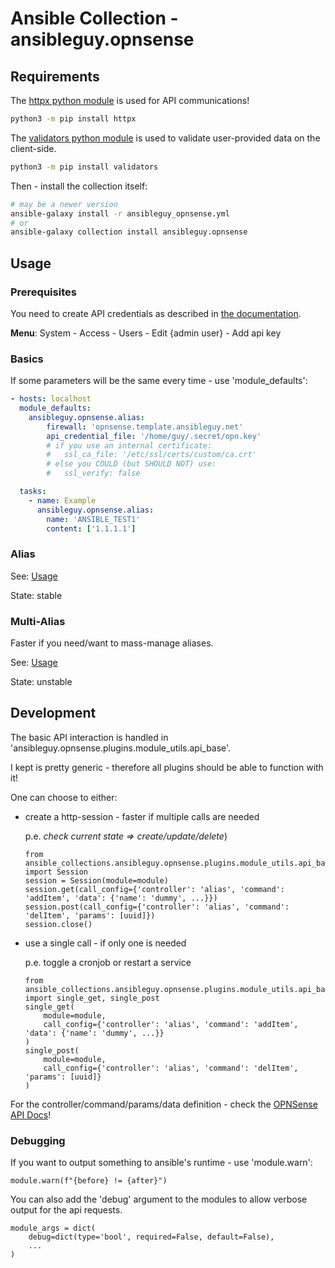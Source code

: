 # Ansible Collection - ansibleguy.opnsense

## Requirements

The [httpx python module](https://www.python-httpx.org/) is used for API communications!

```bash
python3 -m pip install httpx
```

The [validators python module](https://validators.readthedocs.io/) is used to validate user-provided data on the client-side.

```bash
python3 -m pip install validators
```

Then - install the collection itself:

```bash
# may be a newer version
ansible-galaxy install -r ansibleguy_opnsense.yml
# or
ansible-galaxy collection install ansibleguy.opnsense
```


## Usage

### Prerequisites

You need to create API credentials as described in [the documentation](https://docs.opnsense.org/development/how-tos/api.html#creating-keys).

**Menu**: System - Access - Users - Edit {admin user} - Add api key

### Basics

If some parameters will be the same every time - use 'module_defaults':

```yaml
- hosts: localhost
  module_defaults:
    ansibleguy.opnsense.alias:
        firewall: 'opnsense.template.ansibleguy.net'
        api_credential_file: '/home/guy/.secret/opn.key'
        # if you use an internal certificate:
        #   ssl_ca_file: '/etc/ssl/certs/custom/ca.crt'
        # else you COULD (but SHOULD NOT) use:
        #   ssl_verify: false

  tasks:
    - name: Example
      ansibleguy.opnsense.alias:
        name: 'ANSIBLE_TEST1'
        content: ['1.1.1.1']
```

### Alias

See: [Usage](https://github.com/ansibleguy/collection_opnsense/blob/stable/use_alias.md)

State: stable

### Multi-Alias

Faster if you need/want to mass-manage aliases.

See: [Usage](https://github.com/ansibleguy/collection_opnsense/blob/stable/use_multi_alias.md)

State: unstable

## Development

The basic API interaction is handled in 'ansibleguy.opnsense.plugins.module_utils.api_base'.

I kept is pretty generic - therefore all plugins should be able to function with it!

One can choose to either:

- create a http-session - faster if multiple calls are needed

  p.e. _check current state => create/update/delete_)

  ```python3
  from ansible_collections.ansibleguy.opnsense.plugins.module_utils.api_base import Session
  session = Session(module=module)
  session.get(call_config={'controller': 'alias', 'command': 'addItem', 'data': {'name': 'dummy', ...}})
  session.post(call_config={'controller': 'alias', 'command': 'delItem', 'params': [uuid]})
  session.close()
  ```

- use a single call - if only one is needed

  p.e. toggle a cronjob or restart a service

  ```python3
  from ansible_collections.ansibleguy.opnsense.plugins.module_utils.api_base import single_get, single_post
  single_get(
      module=module, 
      call_config={'controller': 'alias', 'command': 'addItem', 'data': {'name': 'dummy', ...}}
  )
  single_post(
      module=module, 
      call_config={'controller': 'alias', 'command': 'delItem', 'params': [uuid]}
  )
  ```

For the controller/command/params/data definition - check the [OPNSense API Docs](https://docs.opnsense.org/development/api.html#core-api)!


### Debugging

If you want to output something to ansible's runtime - use 'module.warn':

```python3
module.warn(f"{before} != {after}")
```

You can also add the 'debug' argument to the modules to allow verbose output for the api requests. 

```python3
module_args = dict(
    debug=dict(type='bool', required=False, default=False),
    ...
)
```

